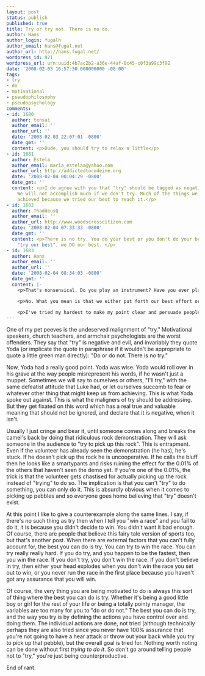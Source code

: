```yaml
---
layout: post
status: publish
published: true
title: Try or try not. There is no do.
author: Hans
author_login: fugalh
author_email: hans@fugal.net
author_url: http://hans.fugal.net/
wordpress_id: 921
wordpress_url: urn:uuid:4b7ac2b2-a36e-44af-8c45-c0f3a99c3f92
date: '2008-02-03 16:57:30.000000000 -08:00'
tags:
- try
- do
- motivational
- pseudophilosophy
- pseudopsychology
comments:
- id: 1680
  author: tensai
  author_email: ''
  author_url: ''
  date: '2008-02-03 22:07:01 -0800'
  date_gmt: ''
  content: <p>Dude, you should try to relax a little</p>
- id: 1681
  author: Estela
  author_email: maria_estelaa@yahoo.com
  author_url: http://addictedtocodeine.org
  date: '2008-02-04 00:04:29 -0800'
  date_gmt: ''
  content: <p>I do agree with you that "try" should be tagged as negative or evil.
    We will not accomplish much if we don't try. Much of the things we achieve, we
    achieved because we tried our best to reach it.</p>
- id: 1682
  author: ThaddeusQ
  author_email: ''
  author_url: http://www.woodscrosscitizen.com
  date: '2008-02-04 07:33:33 -0800'
  date_gmt: ''
  content: <p>There is no try. You do your best or you don't do your best. We don't
    "try our best", we DO our best. </p>
- id: 1683
  author: Hans
  author_email: ''
  author_url: ''
  date: '2008-02-04 08:34:03 -0800'
  date_gmt: ''
  content: |-
    <p>That's nonsensical. Do you play an instrument? Have you ever played a piece perfectly once and been unable to duplicate the performance (without substantially more practice)? I have, it happens all the time. If you're trying to do your best, sometimes you do better than other times. Your best is playing the piece perfectly—you know you can because you have done it. So when you don't play it perfectly the next time, are you then not doing your best?</p>

    <p>No. What you mean is that we either put forth our best effort or we do not. I can agree with this. According to my dictionary, that means we either try or we do not.</p>

    <p>I've tried my hardest to make my point clear and persuade people to <em>try</em>, and if I fail it's not because I didn't <em>do</em>. <code>:-)</code></p>
---
```

<p>One of my pet peeves is the undeserved malignment of "try." Motivational speakers, church teachers, and armchair psychologists are the worst offenders. They say that "try" is negative and evil, and invariably they quote Yoda (or implicate the quote in paraphrase if it wouldn't be appropriate to quote a little green man directly): "Do or do not. There is no try."</p>

<p>Now, Yoda had a really good point. Yoda was wise. Yoda would roll over in his grave at the way people misrepresent his words, if he wasn't just a muppet. Sometimes we will say to ourselves or others, "I'll try," with the same defeatist attitude that Luke had, or let ourselves succomb to fear or whatever other thing that might keep us from achieving. This is what Yoda spoke out against. This is what the maligners of try should be addressing. But they get fixated on this word which has a real true and valuable meaning that should not be ignored, and declare that it is negative, when it isn't.</p>

<p>Usually I just cringe and bear it, until someone comes along and breaks the camel's back by doing that ridiculous rock demonstration. They will ask someone in the audience to "try to pick up this rock". This is entrapment. Even if the volunteer has already seen the demonstration (he has), he's stuck. If he doesn't pick up the rock he is uncooperative. If he calls the bluff then he looks like a smartypants and risks ruining the effect for the 0.01% of the others that haven't seen the demo yet. If you're one of the 0.01%, the trick is that the volunteer gets chastised for actually picking up the rock instead of "trying" to do so. The implication is that you can't "try" to do something, you can only do it. This is absurdly obvious when it comes to picking up pebbles and so everyone goes home believing that "try" doesn't exist.</p>

<p>At this point I like to give a counterexample along the same lines. I say, if there's no such thing as try then when I tell you "win a race" and you fail to do it, it is because you didn't decide to win. You didn't want it bad enough. Of course, there are people that believe this fairy tale version of sports too, but that's another post. When there are external factors that you can't fully account for, the best you can do is try. You can try to win the race. You can try really really hard. If you do try, and you happen to be the fastest, then you win the race. If you don't try, you don't win the race. If you don't believe in try, then either your head explodes when you don't win the race you set out to win, or you never run the race in the first place because you haven't got any assurance that you will win. </p>

<p>Of course, the very thing you are being motivated to do is always this sort of thing where the best you can do is try. Whether it's being a good little boy or girl for the rest of your life or being a totally pointy manager, the variables are too many for you to "do or do not." The best you can do is try, and the way you try is by defining the actions you have control over and doing them. The individual actions are done, not tried (although technically perhaps they are also tried since you never have 100% assurance that you're not going to have a hear attack or throw out your back while you try to pick up that pebble), but the overall goal is tried for. Nothing worth noting can be done without first <em>trying to do it</em>. So don't go around telling people not to "try," you're just being counterproductive. </p>

<p>End of rant.</p>
